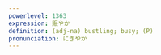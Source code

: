 ```yaml
---
powerlevel: 1363
expression: 賑やか
definition: (adj-na) bustling; busy; (P)
pronunciation: にぎやか
---
```

